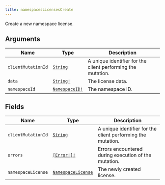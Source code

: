 ```yaml
---
title: namespacesLicensesCreate
---
```


Create a new namespace license.

## Arguments

| Name | Type | Description |
|------|------|-------------|
| `clientMutationId` | [`String`](../scalar/string.md) | A unique identifier for the client performing the mutation. |
| `data` | [`String!`](../scalar/string.md) | The license data. |
| `namespaceId` | [`NamespaceID!`](../scalar/namespaceid.md) | The namespace ID. |

## Fields

| Name | Type | Description |
|------|------|-------------|
| `clientMutationId` | [`String`](../scalar/string.md) | A unique identifier for the client performing the mutation. |
| `errors` | [`[Error!]!`](../union/error.md) | Errors encountered during execution of the mutation. |
| `namespaceLicense` | [`NamespaceLicense`](../object/namespacelicense.md) | The newly created license. |

